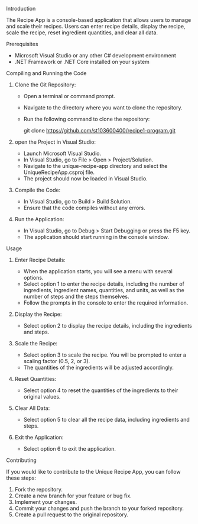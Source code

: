 Introduction


The Recipe App is a console-based application that allows users to manage and scale their recipes. Users can enter recipe details, display the recipe, scale the recipe, reset ingredient quantities, and clear all data.

 Prerequisites
- Microsoft Visual Studio or any other C# development environment
- .NET Framework or .NET Core installed on your system

Compiling and Running the Code

1. Clone the Git Repository:
   - Open a terminal or command prompt.
   - Navigate to the directory where you want to clone the repository.
   - Run the following command to clone the repository:
     
     git clone https://github.com/st103600400/recipe1-program.git
     

2. open the Project in Visual Studio:
   - Launch Microsoft Visual Studio.
   - In Visual Studio, go to File > Open > Project/Solution.
   - Navigate to the unique-recipe-app directory and select the UniqueRecipeApp.csproj file.
   - The project should now be loaded in Visual Studio.

3. Compile the Code:
   - In Visual Studio, go to Build > Build Solution.
   - Ensure that the code compiles without any errors.

4. Run the Application:
   - In Visual Studio, go to Debug > Start Debugging or press the F5 key.
   - The application should start running in the console window.

 Usage

1. Enter Recipe Details:
   - When the application starts, you will see a menu with several options.
   - Select option 1 to enter the recipe details, including the number of ingredients, ingredient names, quantities, and units, as well as the number of steps and the steps themselves.
   - Follow the prompts in the console to enter the required information.

2. Display the Recipe:
   - Select option 2 to display the recipe details, including the ingredients and steps.

3. Scale the Recipe:
   - Select option 3 to scale the recipe. You will be prompted to enter a scaling factor (0.5, 2, or 3).
   - The quantities of the ingredients will be adjusted accordingly.

4. Reset Quantities:
   - Select option 4 to reset the quantities of the ingredients to their original values.

5. Clear All Data:
   - Select option 5 to clear all the recipe data, including ingredients and steps.

6. Exit the Application:
   - Select option 6 to exit the application.

Contributing

If you would like to contribute to the Unique Recipe App, you can follow these steps:

1. Fork the repository.
2. Create a new branch for your feature or bug fix.
3. Implement your changes.
4. Commit your changes and push the branch to your forked repository.
5. Create a pull request to the original repository.
